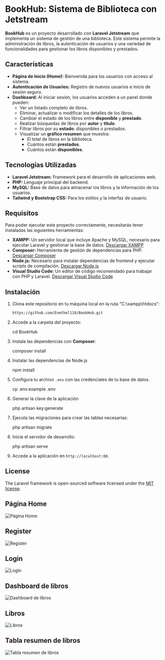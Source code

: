 # BookHub: Sistema de Biblioteca con Jetstream

**BookHub** es un proyecto desarrollado con **Laravel Jetstream** que implementa un sistema  de gestión de una biblioteca. Este sistema permite la administración de libros, la autenticación de usuarios y una variedad de funcionalidades para gestionar los libros disponibles y prestados.

## Características

- **Página de Inicio (Home):** Bienvenida para los usuarios con acceso al sistema.
- **Autenticación de Usuarios:** Registro de nuevos usuarios e inicio de sesión seguro.
- **Dashboard:** Al iniciar sesión, los usuarios acceden a un panel donde pueden:
  - Ver un listado completo de libros.
  - Eliminar, actualizar o modificar los detalles de los libros.
  - Cambiar el estado de los libros entre **disponible** y **prestado**.
  - Realizar búsquedas de libros por **autor** y **título**.
  - Filtrar libros por su **estado**: disponibles o prestados.
  - Visualizar un **gráfico resumen** que muestra:
    - El total de libros en la biblioteca.
    - Cuántos están **prestados**.
    - Cuántos están **disponibles**.

## Tecnologías Utilizadas

- **Laravel Jetstream:** Framework para el desarrollo de aplicaciones web.
- **PHP:** Lenguaje principal del backend.
- **MySQL:** Base de datos para almacenar los libros y la información de los usuarios.
- **Tailwind y Bootstrap CSS:** Para los estilos y la interfaz de usuario.

## Requisitos

Para poder ejecutar este proyecto correctamente, necesitarás tener instaladas las siguientes herramientas:

- **XAMPP:** Un servidor local que incluye Apache y MySQL, necesario para ejecutar Laravel y gestionar la base de datos. [Descargar XAMPP](https://www.apachefriends.org/es/index.html)
- **Composer:** Herramienta de gestión de dependencias para PHP. [Descargar Composer](https://getcomposer.org/)
- **Node.js:** Necesario para instalar dependencias de frontend y ejecutar scripts de compilación. [Descargar Node.js](https://nodejs.org/)
- **Visual Studio Code:** Un editor de código recomendado para trabajar con PHP y Laravel. [Descargar Visual Studio Code](https://code.visualstudio.com/)

## Instalación

1. Clona este repositorio en tu máquina local en la ruta "C:\xampp\htdocs":

   ```bash
   https://github.com/Enethel110/BookHub.git

2. Accede a la carpeta del proyecto:

   cd BookHub

3. Instala las dependencias con **Composer**:

   composer install

4. Instalar las dependencias de Node.js

   npm install

5. Configura tu archivo `.env` con las credenciales de tu base de datos.
   
   cp .env.example .env

6. Generar la clave de la aplicación
   
   php artisan key:generate

7. Ejecuta las migraciones para crear las tablas necesarias:

   php artisan migrate

8. Inicia el servidor de desarrollo:

   php artisan serve

9. Accede a la aplicación en `http://localhost:80`.

## License

The Laravel framework is open-sourced software licensed under the [MIT license](https://opensource.org/licenses/MIT).
## Página Home
![Página Home](public/img/1.png)

## Register
![Register](public/img/2.png)

## Login
![Login](public/img/3.png)

## Dashboard de libros
![Dashboard de libros](public/img/4.png)

## Libros
![Libros](public/img/5.png)

## Tabla resumen de libros
![Tabla resumen de libros](public/img/6.png)
